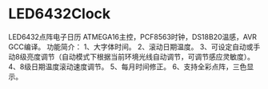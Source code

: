 LED6432Clock
============

LED6432点阵电子日历
ATMEGA16主控，PCF8563时钟，DS18B20温感，AVR GCC编译。
功能简介：
1、大字体时间。
2、滚动日期温度。
3、可设定自动或手动8级亮度调节（自动模式下根据当前环境光线自动调节，可调节感应灵敏度）。
4、8级日期温度滚动速度调节。
5、每月时间修正。
6、支持全彩点阵，三色显示。
